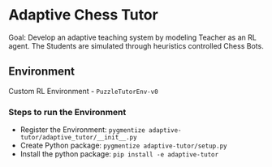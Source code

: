 # Adaptive Chess Tutor
Goal: Develop an adaptive teaching system by modeling Teacher as an RL agent. The Students are simulated through heuristics controlled Chess Bots.

## Environment
Custom RL Environment - `PuzzleTutorEnv-v0`

### Steps to run the Environment
- Register the Environment: `pygmentize adaptive-tutor/adaptive_tutor/__init__.py`
- Create Python package: `pygmentize adaptive-tutor/setup.py`
- Install the python package: `pip install -e adaptive-tutor`